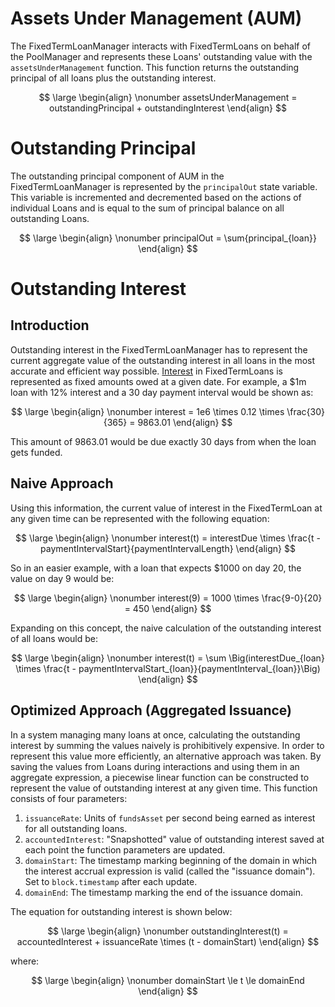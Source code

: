 # Assets Under Management (AUM)

The FixedTermLoanManager interacts with FixedTermLoans on behalf of the PoolManager and represents these Loans' outstanding value with the `assetsUnderManagement` function. This function returns the outstanding principal of all loans plus the outstanding interest.



$$
\large
\begin{align}
\nonumber assetsUnderManagement = outstandingPrincipal + outstandingInterest
\end{align}
$$


# Outstanding Principal

The outstanding principal component of AUM in the FixedTermLoanManager is represented by the `principalOut` state variable. This variable is incremented and decremented based on the actions of individual Loans and is equal to the sum of principal balance on all outstanding Loans.



$$
\large
\begin{align}
\nonumber principalOut = \sum{principal_{loan}}
\end{align}
$$


# Outstanding Interest

## Introduction

Outstanding interest in the FixedTermLoanManager has to represent the current aggregate value of the outstanding interest in all loans in the most accurate and efficient way possible. [Interest](../loans/loans.md#amortization-calculation) in FixedTermLoans is represented as fixed amounts owed at a given date. For example, a $1m loan with 12% interest and a 30 day payment interval would be shown as:



$$
\large
\begin{align}
\nonumber interest = 1e6 \times 0.12 \times \frac{30}{365} = 9863.01
\end{align}
$$


This amount of $9863.01$ would be due exactly 30 days from when the loan gets funded.

## Naive Approach

Using this information, the current value of interest in the FixedTermLoan at any given time can be represented with the following equation:



$$
\large
\begin{align}
\nonumber interest(t) = interestDue \times \frac{t - paymentIntervalStart}{paymentIntervalLength}
\end{align}
$$


So in an easier example, with a loan that expects $1000 on day 20, the value on day 9 would be:



$$
\large
\begin{align}
\nonumber interest(9) = 1000 \times \frac{9-0}{20} = 450
\end{align}
$$


Expanding on this concept, the naive calculation of the outstanding interest of all loans would be:



$$
\large
\begin{align}
\nonumber interest(t) = \sum \Big(interestDue_{loan} \times \frac{t - paymentIntervalStart_{loan}}{paymentInterval_{loan}}\Big)
\end{align}
$$


## Optimized Approach (Aggregated Issuance)

In a system managing many loans at once, calculating the outstanding interest by summing the values naively is prohibitively expensive. In order to represent this value more efficiently, an alternative approach was taken. By saving the values from Loans during interactions and using them in an aggregate expression, a piecewise linear function can be constructed to represent the value of outstanding interest at any given time. This function consists of four parameters:
1. `issuanceRate`: Units of `fundsAsset` per second being earned as interest for all outstanding loans.
2. `accountedInterest`: "Snapshotted" value of outstanding interest saved at each point the function parameters are updated.
3. `domainStart`: The timestamp marking beginning of the domain in which the interest accrual expression is valid (called the "issuance domain"). Set to `block.timestamp` after each update.
4. `domainEnd`: The timestamp marking the end of the issuance domain.

The equation for outstanding interest is shown below:



$$
\large
\begin{align}
\nonumber outstandingInterest(t) = accountedInterest + issuanceRate \times (t - domainStart)
\end{align}
$$


where:



$$
\large
\begin{align}
\nonumber domainStart \le t \le domainEnd
\end{align}
$$

